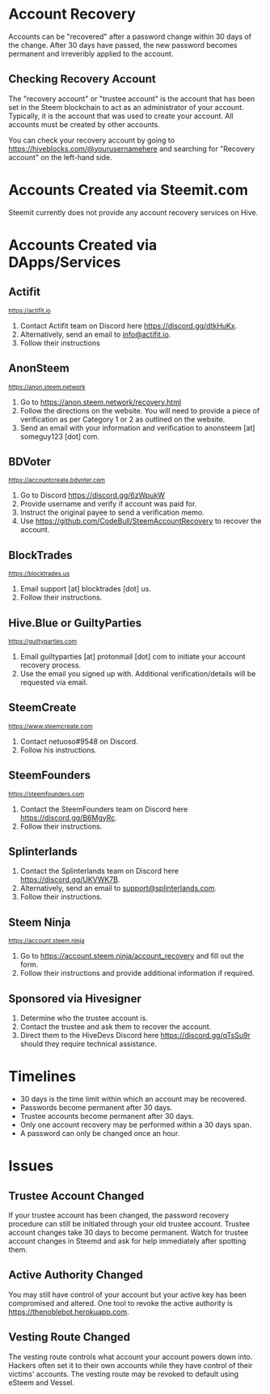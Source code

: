 # Account Recovery

Accounts can be "recovered" after a password change within 30 days of the change. After 30 days have passed, the new password becomes permanent and irreveribly applied to the account.

## Checking Recovery Account

The "recovery account" or "trustee account" is the account that has been set in the Steem blockchain to act as an administrator of your account. Typically, it is the account that was used to create your account. All accounts must be created by other accounts. 

You can check your recovery account by going to https://hiveblocks.com/@yourusernamehere and searching for "Recovery account" on the left-hand side.

# Accounts Created via Steemit.com

Steemit currently does not provide any account recovery services on Hive.

# Accounts Created via DApps/Services

## Actifit
<sup>https://actifit.io</sup>
1. Contact Actifit team on Discord here https://discord.gg/dtkHuKx.
2. Alternatively, send an email to info@actifit.io.
3. Follow their instructions

## AnonSteem
<sup>https://anon.steem.network</sup>
1. Go to https://anon.steem.network/recovery.html
2. Follow the directions on the website. You will need to provide a piece of verification as per Category 1 or 2 as outlined on the website.
3. Send an email with your information and verification to anonsteem [at] someguy123 [dot] com.

## BDVoter
<sup>https://accountcreate.bdvoter.com</sup>
1. Go to Discord https://discord.gg/6zWpukW
2. Provide username and verify if account was paid for.
3. Instruct the original payee to send a verification memo.
4. Use https://github.com/CodeBull/SteemAccountRecovery to recover the account.

## BlockTrades
<sup>https://blocktrades.us</sup>
1. Email support [at] blocktrades [dot] us.
2. Follow their instructions.

## Hive.Blue or GuiltyParties
<sup>https://guiltyparties.com</sup>
1. Email guiltyparties [at] protonmail [dot] com to initiate your account recovery process. 
2. Use the email you signed up with. Additional verification/details will be requested via email. 

## SteemCreate
<sup>https://www.steemcreate.com</sup>
1. Contact netuoso#9548 on Discord.
2. Follow his instructions.

## SteemFounders
<sup>https://steemfounders.com</sup>
1. Contact the SteemFounders team on Discord here https://discord.gg/B6MgyRc. 
2. Follow their instructions.

## Splinterlands 
<sup></sup>
1. Contact the Splinterlands team on Discord here https://discord.gg/UKVWK7B.
2. Alternatively, send an email to support@splinterlands.com.
3. Follow their instructions.

## Steem Ninja
<sup>https://account.steem.ninja</sup>
1. Go to https://account.steem.ninja/account_recovery and fill out the form.
2. Follow their instructions and provide additional information if required.

## Sponsored via Hivesigner
1. Determine who the trustee account is.
2. Contact the trustee and ask them to recover the account.
3. Direct them to the HiveDevs Discord here https://discord.gg/qTsSu9r should they require technical assistance.

# Timelines
- 30 days is the time limit within which an account may be recovered.
- Passwords become permanent after 30 days.
- Trustee accounts become permanent after 30 days.
- Only one account recovery may be performed within a 30 days span.
- A password can only be changed once an hour.

# Issues

## Trustee Account Changed

If your trustee account has been changed, the password recovery procedure can still be initiated through your old trustee account. Trustee account changes take 30 days to become permanent. Watch for trustee account changes in Steemd and ask for help immediately after spotting them.

## Active Authority Changed

You may still have control of your account but your active key has been compromised and altered. One tool to revoke the active authority is https://thenoblebot.herokuapp.com.

## Vesting Route Changed

The vesting route controls what account your account powers down into. Hackers often set it to their own accounts while they have control of their victims' accounts. The vesting route may be revoked to default using eSteem and Vessel.

